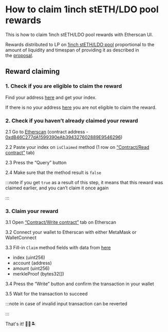 # How to claim 1inch stETH/LDO pool rewards
This is how to claim 1inch stETH/LDO pool rewards with Etherscan UI.

Rewards distributed to LP on [1inch stETH/LDO pool](https://etherscan.io/address/0x1f629794b34ffb3b29ff206be5478a52678b47ae) proportional to the amount of liquidity and timespan of providing it as described in the [proposal](https://research.lido.fi/t/proposal-ldo-incentives-to-liquidity-providers-on-ldo-steth-pair-on-1inch-exchange/274).

## Reward claiming

### 1. Check if you are eligible to claim the reward

Find your address [here](https://github.com/lidofinance/airdrop-data/blob/main/oneinch_lido_airdrop.csv) and get your index.

If there is no your address [here](https://github.com/lidofinance/airdrop-data/blob/main/oneinch_lido_airdrop.csv) you are not eligible to claim the reward.

### 2. Check if you haven’t already claimed your reward
2.1 Go to [Etherscan](https://etherscan.io/address/0xdB46C277dA1599390eAb394327602889E9546296) (contract address  - [0xdB46C277dA1599390eAb394327602889E9546296](https://etherscan.io/address/0xdB46C277dA1599390eAb394327602889E9546296))

2.2 Paste your index on `isClaimed` method (1 row on [“Contract/Read contract”](https://etherscan.io/address/0xdB46C277dA1599390eAb394327602889E9546296#readContract) tab)

2.3 Press the “Query” button

2.4 Make sure that the method result is `false`

:::note
if you get `true` as a result of this step, it means that this reward was claimed earlier, and you can’t claim it once again

:::

### 3. Claim your reward

3.1 Open [“Contract/Write contract”](https://etherscan.io/address/0xdB46C277dA1599390eAb394327602889E9546296#writeContract) tab on Etherscan

3.2 Connect your wallet to Etherscan with either MetaMask or WalletConnect

3.3 Fill-in `Claim` method fields with data from [here](https://github.com/lidofinance/airdrop-data/blob/main/oneinch_lido_airdrop.csv)
- index (uint256)
- account (address)
- amount (uint256)
- merkleProof (bytes32[])

3.4 Press the “Write” button and confirm the transaction in your wallet

3.5 Wait for the transaction to succeed

:::note
in case of invalid input transaction can be reverted

:::


That's it! 💪🎉🏝
